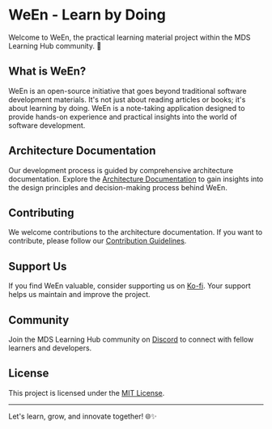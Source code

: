 # WeEn - Learn by Doing

Welcome to WeEn, the practical learning material project within the MDS Learning Hub community. 🚀

## What is WeEn?

WeEn is an open-source initiative that goes beyond traditional software development materials. It's not just about reading articles or books; it's about learning by doing. WeEn is a note-taking application designed to provide hands-on experience and practical insights into the world of software development.

## Architecture Documentation

Our development process is guided by comprehensive architecture documentation. Explore the [Architecture Documentation](<docs/WeEn-architecture.md>) to gain insights into the design principles and decision-making process behind WeEn.

## Contributing

We welcome contributions to the architecture documentation. If you want to contribute, please follow our [Contribution Guidelines](CONTRIBUTING.md).

## Support Us

If you find WeEn valuable, consider supporting us on [Ko-fi](<https://ko-fi.com/syaifulamin>). Your support helps us maintain and improve the project.

## Community

Join the MDS Learning Hub community on [Discord](<https://discord.com/invite/Tkr8TgqAqf>) to connect with fellow learners and developers.

## License

This project is licensed under the [MIT License](LICENSE).

---

Let's learn, grow, and innovate together! 🌐✨
